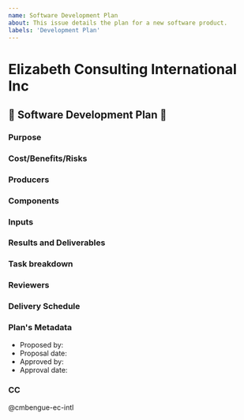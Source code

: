 ```yaml
---
name: Software Development Plan
about: This issue details the plan for a new software product.
labels: 'Development Plan'
---
```

# Elizabeth Consulting International Inc
## 📜 Software Development Plan 📜
### Purpose
<!--- State the purpose of this software product. What are the overall goals and objectives. -->

### Cost/Benefits/Risks
<!--- Analyze the cost/benefits/risks associated with the proposal. -->

### Producers
<!--- List the resources and personnel required to implement the Proposal. -->

### Components
<!--- Describe the main components of the software solution. -->

### Inputs
<!--- Describe the inputs to the software solution. -->

### Results and Deliverables
<!--- Describe the key results, deliverables, quality expectations, and performance metrics. -->

### Task breakdown
<!--- A preliminary list of PRs and a preliminary timeline of PRs, milestones, and key results.
- [ ] Task/PR 1
- [ ] Task/PR 2 -->

### Reviewers
<!--- Name the reviewers of this software product.  -->

### Delivery Schedule
<!--- Estimate the delivery of interim products and the final product.  
- Delivery Date: YYYY-MM-DD HH:MM:SS
-->

### Plan's Metadata
- Proposed by:
- Proposal date:
- Approved by:
- Approval date:

### CC
@cmbengue-ec-intl
